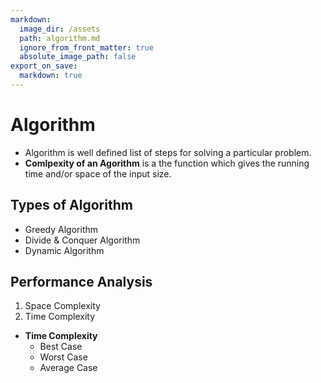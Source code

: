 ```yaml
---
markdown:
  image_dir: /assets
  path: algorithm.md
  ignore_from_front_matter: true
  absolute_image_path: false
export_on_save:
  markdown: true
---
```

# Algorithm

+ Algorithm is well defined list of steps for solving a particular problem.
+ <strong>Comlpexity of an Agorithm</strong> is a the function which gives the
running time and/or space of the input size.

## Types of Algorithm

+ Greedy Algorithm
+ Divide & Conquer Algorithm
+ Dynamic Algorithm

## Performance Analysis

1. Space Complexity
2. Time Complexity

+ <strong>Time Complexity</strong>
  + Best Case
  + Worst Case
  + Average Case